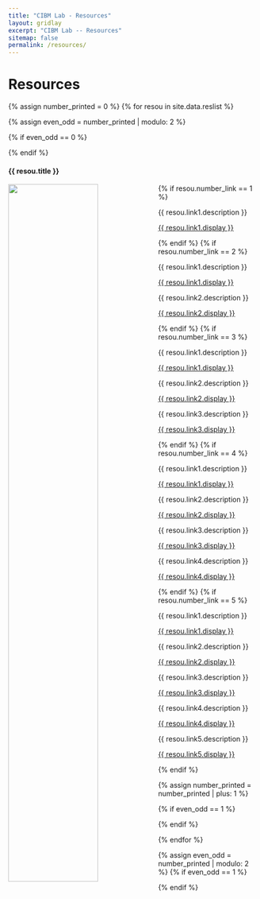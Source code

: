 ```yaml
---
title: "CIBM Lab - Resources"
layout: gridlay
excerpt: "CIBM Lab -- Resources"
sitemap: false
permalink: /resources/
---
```



# Resources

{% assign number_printed = 0 %}
{% for resou in site.data.reslist %}

{% assign even_odd = number_printed | modulo: 2 %}

{% if even_odd == 0 %}
<div class="row">
{% endif %}

<div class="col-sm-6 clearfix">
 <div class="well">
  <h4>{{ resou.title }}</h4>
  <img src="{{ site.url }}{{ site.baseurl }}/images/respic/{{ resou.image }}" class="img-responsive" width="60%" style="float: left" />
  {% if resou.number_link == 1 %}
  <p>{{ resou.link1.description }}</p>
  <p><a href="{{ resou.link1.url }}">{{ resou.link1.display }}</a></p>
  {% endif %}
  {% if resou.number_link == 2 %}
  <p>{{ resou.link1.description }}</p>
  <p><a href="{{ resou.link1.url }}">{{ resou.link1.display }}</a></p>
  <p>{{ resou.link2.description }}</p>
  <p><a href="{{ resou.link2.url }}">{{ resou.link2.display }}</a></p>
  {% endif %}
  {% if resou.number_link == 3 %}
  <p>{{ resou.link1.description }}</p>
  <p><a href="{{ resou.link1.url }}">{{ resou.link1.display }}</a></p>
  <p>{{ resou.link2.description }}</p>
  <p><a href="{{ resou.link2.url }}">{{ resou.link2.display }}</a></p>
  <p>{{ resou.link3.description }}</p>
  <p><a href="{{ resou.link3.url }}">{{ resou.link3.display }}</a></p>
  {% endif %}
  {% if resou.number_link == 4 %}
  <p>{{ resou.link1.description }}</p>
  <p><a href="{{ resou.link1.url }}">{{ resou.link1.display }}</a></p>
  <p>{{ resou.link2.description }}</p>
  <p><a href="{{ resou.link2.url }}">{{ resou.link2.display }}</a></p>
  <p>{{ resou.link3.description }}</p>
  <p><a href="{{ resou.link3.url }}">{{ resou.link3.display }}</a></p>
  <p>{{ resou.link4.description }}</p>
  <p><a href="{{ resou.link4.url }}">{{ resou.link4.display }}</a></p>
  {% endif %}
  {% if resou.number_link == 5 %}
  <p>{{ resou.link1.description }}</p>
  <p><a href="{{ resou.link1.url }}">{{ resou.link1.display }}</a></p>
  <p>{{ resou.link2.description }}</p>
  <p><a href="{{ resou.link2.url }}">{{ resou.link2.display }}</a></p>
  <p>{{ resou.link3.description }}</p>
  <p><a href="{{ resou.link3.url }}">{{ resou.link3.display }}</a></p>
  <p>{{ resou.link4.description }}</p>
  <p><a href="{{ resou.link4.url }}">{{ resou.link4.display }}</a></p>
  <p>{{ resou.link5.description }}</p>
  <p><a href="{{ resou.link5.url }}">{{ resou.link5.display }}</a></p>
  {% endif %}
  </div>
</div>

{% assign number_printed = number_printed | plus: 1 %}

{% if even_odd == 1 %}
</div>
{% endif %}

{% endfor %}

{% assign even_odd = number_printed | modulo: 2 %}
{% if even_odd == 1 %}
</div>
{% endif %}

<p> &nbsp; </p>
